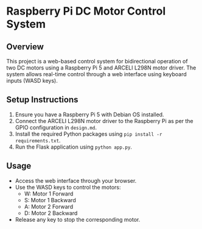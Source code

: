 # Raspberry Pi DC Motor Control System

## Overview
This project is a web-based control system for bidirectional operation of two DC motors using a Raspberry Pi 5 and ARCELI L298N motor driver. The system allows real-time control through a web interface using keyboard inputs (WASD keys).

## Setup Instructions
1. Ensure you have a Raspberry Pi 5 with Debian OS installed.
2. Connect the ARCELI L298N motor driver to the Raspberry Pi as per the GPIO configuration in `design.md`.
3. Install the required Python packages using `pip install -r requirements.txt`.
4. Run the Flask application using `python app.py`.

## Usage
- Access the web interface through your browser.
- Use the WASD keys to control the motors:
  - W: Motor 1 Forward
  - S: Motor 1 Backward
  - A: Motor 2 Forward
  - D: Motor 2 Backward
- Release any key to stop the corresponding motor. 